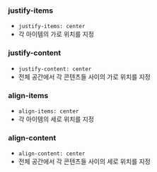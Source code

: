 ### justify-items
- `justify-items: center`
- 각 아이템의 가로 위치를 지정

### justify-content
- `justify-content: center`
- 전체 공간에서 각 콘텐츠들 사이의 가로 위치를 지정

### align-items
- `align-items: center`
- 각 아이템의 세로 위치를 지정

### align-content
- `align-content: center`
- 전체 공간에서 각 콘텐츠들 사이의 세로 위치를 지정